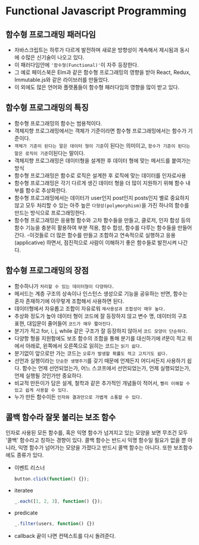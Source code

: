 # __Functional Javascript Programming__

## __함수형 프로그래밍 패러다임__
- 자바스크립트는 하루가 다르게 발전하며 새로운 방향성이 계속해서 제시됨과 동시에 수많은 신기술이 나오고 있다.
- 이 패러다임안에 `'함수형(Functional)'`이 자주 등장한다.
- 그 예로 페이스북은 Elm과 같은 함수형 프로그래밍의 영향을 받아 React, Redux, Immutable.js와 같은 라이브러를 만들었다.
- 이 외에도 많은 언어와 플랫폼들이 함수형 패러다임의 영향을 많이 받고 있다.

## __함수형 프로그래밍의 특징__
- 함수형 프로그래밍의 함수는 범용적이다.
- 객체지향 프로그래밍에서는 객체가 기준이라면 함수형 프로그래밍에서는 함수가 기준이다.
- `객체가 기준이 된다는 말은 데이터 형이 기준`이 된다는 의미이고, `함수가 기준이 된다는 말은 로직이 기준`이된다는 말이다.
- 객체지향 프로그래밍은 데이터형을 설계한 후 데이터 형에 맞는 메서드를 붙여가는 방식
- 함수형 프로그래밍은 함수로 로직은 설계한 후 로직에 맞는 데이터를 인자로사용
- 함수형 프로그래밍은 각기 다르게 생긴 데이터 형을 더 많이 지원하기 위해 함수 내부를 함수로 추상화한다.
- 함수형 프로그래밍에서는 데이터가 user인지 post인지 posts인지 별로 중요하지 않고 모두 처리할 수 있는 아주 높은 `다형성(polymorphism)`을 가진 하나의 함수를 만드는 방식으로 프로그래밍한다.
- 함수형 프로그래밍은 응용형 함수와 고차 함수들을 만들고, 클로저, 인자 합성 등의 함수 기능을 충분히 활용하여 부분 적용, 함수 합성, 함수를 다루는 함수들을 만들어 간다.
-이것들로 더 많은 함수를 만들고 조합하고 연속적으로 실행하고 응용(applicative) 하면서, 점진적으로 사람이 이해하기 좋은 함수들로 발전시켜 나간다.

## __함수형 프로그래밍의 장점__
- 함수하나가 `처리할 수 있는 데이터형이 다양하다.`
- 메서드는 계층 구조의 상속이나 인스턴스 생성으로 기능을 공유하는 반면, 함수는 혼자 존재하기에 아무렇게 조합해서 사용하면 된다.
- 데이터형에서 자유롭고 조합이 자유로워 `재사용성과 조합성이 매우 높다.`
- 추상화 정도가 높아 데이터 형이 코드에 잘 등장하지 않고 변수 명, 데이터의 구조 표현, 대입문이 줄어들어 `코드가 매우 짧아진다.`
- 분기가 적고 for, i, j, while 같은 구조가 잘 등장하지 않아서 `코드 모양이 단순하다.`
- 다양항 형을 지원함에도 보조 함수의 조합을 통해 분기를 대신하기에 if문이 적고 위에서 아래로, 왼쪽에서 오른쪽으로 읽히는 코드는 `읽기 쉽다.`
- 분기없이 앞으로만 가는 코드는 `오류가 발생할 확률도 적고 고치기도 쉽다.`
- 선언과 실행이라는 `단순한 생명주기`를 갖기 때문에 언제든지 어디서든지 사용하기 쉽다. 함수는 언제 선언되었는가, 어느 스코프에서 선언되었는가, 언제 실행되었는가, 언제 실행될 것인가만 중요하다.
- 비교적 만든이가 담은 설계, 철학과 같은 추가적인 개념들이 적어서, `빨리 이해할 수 있고 쉽게 사용할 수 있다.`
- 누가 만든 함수이든 `인자와 결과만으로 가볍게 소통할 수 있다.`

## __콜백 함수라 잘못 불리는 보조 함수__
인자로 사용된 모든 함수를, 혹은 익명 함수가 넘겨지고 있는 모양을 보면 무조건 모두 '콜백' 함수라고 칭하는 경향이 있다. 콜백 함수는 반드시 익명 함수일 필요가 없을 뿐 아니라, 익명 함수가 넘어가는 모양을 가졌다고 반드시 콜백 함수는 아니다. 또한 보조함수에도 종류가 있다.
-  이벤트 리스너
    ```js
    button.click(function() {});
    ```
- iteratee
    ```js
    _.each([1, 2, 3], function() {});
    ```
- predicate
    ```js
    _.filter(users, function() {})
    ```
- callback
    끝이 나면 컨텍스트를 다시 돌려준다.